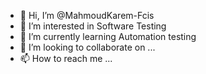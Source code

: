 - 👋 Hi, I’m @MahmoudKarem-Fcis
- 👀 I’m interested in Software Testing 
- 🌱 I’m currently learning Automation testing 
- 💞️ I’m looking to collaborate on ...
- 📫 How to reach me ...

<!---
MahmoudKarem-Fcis/MahmoudKarem-Fcis is a ✨ special ✨ repository because its `README.md` (this file) appears on your GitHub profile.
You can click the Preview link to take a look at your changes.
--->
